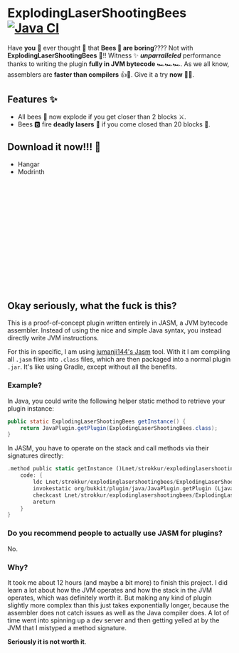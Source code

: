 # ExplodingLaserShootingBees [![Java CI](https://github.com/Strokkur424/ExplodingLaserShootingBees/actions/workflows/build.yml/badge.svg)](https://github.com/Strokkur424/ExplodingLaserShootingBees/actions/workflows/build.yml)

Have **you** 🫵 ever thought 🤔 that **Bees 🐝 are boring**???? Not with
**ExplodingLaserShootingBees** 🔫!! Witness ✨ ***unparralleled*** performance
thanks to writing the plugin **fully in JVM bytecode** 🏎️🏎️🏎️. As we all know,
assemblers are **faster than compilers** 👍💖. Give it a try **now** 👮‍♀️.

## Features ✨
- All bees 🐝 now explode if you get closer than 2 blocks ⚔️.
- Bees 🅱️ fire **deadly lasers** 🔫 if you come closed than 20 blocks 🐍.

## Download it now!!! 🧆
- Hangar
- Modrinth

<br>

<br>

<br>

<br>

<br>

<br>

<br>

<br>

<br>

<br>

<br>

<br>

<br>

<br>

## Okay seriously, what the fuck is this?
This is a proof-of-concept plugin written entirely in JASM, a JVM bytecode assembler. Instead of using the nice
and simple Java syntax, you instead directly write JVM instructions.

For this in specific, I am using [jumanji144's Jasm](https://github.com/jumanji144/Jasm) tool. With it I am compiling
all `.jasm` files into `.class` files, which are then packaged into a normal plugin `.jar`. It's like using Gradle,
except without all the benefits.

### Example?
In Java, you could write the following helper static method to retrieve your plugin instance:
```java
public static ExplodingLaserShootingBees getInstance() {
    return JavaPlugin.getPlugin(ExplodingLaserShootingBees.class);
}
```

In JASM, you have to operate on the stack and call methods via their signatures directly:
```rust
.method public static getInstance ()Lnet/strokkur/explodinglasershootingbees/ExplodingLaserShootingBees; {
    code: {
        ldc Lnet/strokkur/explodinglasershootingbees/ExplodingLaserShootingBees;
        invokestatic org/bukkit/plugin/java/JavaPlugin.getPlugin (Ljava/lang/Class;)Lorg/bukkit/plugin/java/JavaPlugin;
        checkcast Lnet/strokkur/explodinglasershootingbees/ExplodingLaserShootingBees;
        areturn
    }
}
```

### Do you recommend people to actually use JASM for plugins?
No.

### Why?
It took me about 12 hours (and maybe a bit more) to finish this project. I did learn a lot about how the JVM operates
and how the stack in the JVM operates, which was definitely worth it. But making any kind of plugin slightly more complex
than this just takes exponentially longer, because the assembler does not catch issues as well as the Java compiler does.
A lot of time went into spinning up a dev server and then getting yelled at by the JVM that I mistyped a method signature.

**Seriously it is not worth it**.